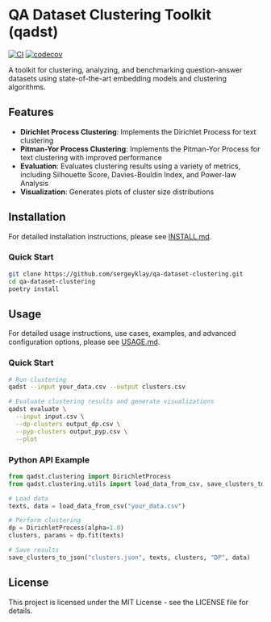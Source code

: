 # QA Dataset Clustering Toolkit (qadst)

[![CI](https://github.com/sergeyklay/qa-dataset-clustering/actions/workflows/ci.yml/badge.svg)](https://github.com/sergeyklay/qa-dataset-clustering/actions/workflows/ci.yml)
[![codecov](https://codecov.io/gh/sergeyklay/qa-dataset-clustering/graph/badge.svg?token=T5d9KTXtqP)](https://codecov.io/gh/sergeyklay/qa-dataset-clustering)

A toolkit for clustering, analyzing, and benchmarking question-answer datasets using state-of-the-art embedding models and clustering algorithms.

## Features

- **Dirichlet Process Clustering**: Implements the Dirichlet Process for text clustering
- **Pitman-Yor Process Clustering**: Implements the Pitman-Yor Process for text clustering with improved performance
- **Evaluation**: Evaluates clustering results using a variety of metrics, including Silhouette Score, Davies-Bouldin Index, and Power-law Analysis
- **Visualization**: Generates plots of cluster size distributions

## Installation

For detailed installation instructions, please see [INSTALL.md](INSTALL.md).

### Quick Start

```bash
git clone https://github.com/sergeyklay/qa-dataset-clustering.git
cd qa-dataset-clustering
poetry install
```

## Usage

For detailed usage instructions, use cases, examples, and advanced configuration options, please see [USAGE.md](USAGE.md).

### Quick Start

```bash
# Run clustering
qadst --input your_data.csv --output clusters.csv

# Evaluate clustering results and generate visualizations
qadst evaluate \
  --input input.csv \
  --dp-clusters output_dp.csv \
  --pyp-clusters output_pyp.csv \
  --plot
```

### Python API Example

```python
from qadst.clustering import DirichletProcess
from qadst.clustering.utils import load_data_from_csv, save_clusters_to_json

# Load data
texts, data = load_data_from_csv("your_data.csv")

# Perform clustering
dp = DirichletProcess(alpha=1.0)
clusters, params = dp.fit(texts)

# Save results
save_clusters_to_json("clusters.json", texts, clusters, "DP", data)
```

## License

This project is licensed under the MIT License - see the LICENSE file for details.
